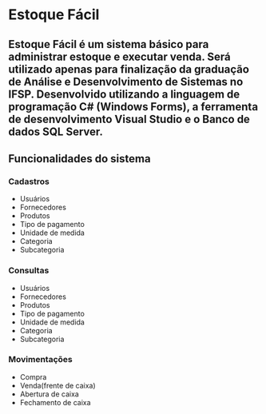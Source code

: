 # Estoque Fácil
## Estoque Fácil é um sistema básico para administrar estoque e executar venda. Será utilizado apenas para finalização da graduação de Análise e Desenvolvimento de Sistemas no IFSP. Desenvolvido utilizando a linguagem de programação C# (Windows Forms), a ferramenta de desenvolvimento Visual Studio e o Banco de dados SQL Server.
## Funcionalidades do sistema
### Cadastros
- Usuários
- Fornecedores
- Produtos
- Tipo de pagamento
- Unidade de medida
- Categoria
- Subcategoria
### Consultas
- Usuários
- Fornecedores
- Produtos
- Tipo de pagamento
- Unidade de medida
- Categoria
- Subcategoria
### Movimentações
- Compra
- Venda(frente de caixa)
- Abertura de caixa
- Fechamento de caixa
